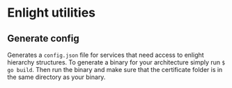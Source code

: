# Enlight utilities 

## Generate config
Generates a `config.json` file for services that need access to enlight hierarchy structures. To generate a binary for your architecture simply run `$ go build`. Then run the binary and make sure that the certificate folder is in the same directory as your binary.